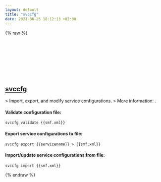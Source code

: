 ```yaml
---
layout: default
title: "svccfg"
date: 2021-06-25 18:12:13 +02:00
---
```

{% raw %}
<h2 id="svccfg">
  <a href="/en/sunos/svccfg.html">svccfg</a> <a href="#svccfg"><svg class="icon">
    <use href="/assets/images/unicode_sprite.svg#link" />
  </svg></a>
</h2>
> Import, export, and modify service configurations.
> More information: <https://www.unix.com/man-page/linux/1m/svccfg>.

#### Validate configuration file:
```shell
svccfg validate {{smf.xml}}
```
#### Export service configurations to file:
```shell
svccfg export {{servicename}} > {{smf.xml}}
```
#### Import/update service configurations from file:
```shell
svccfg import {{smf.xml}}
```
{% endraw %}